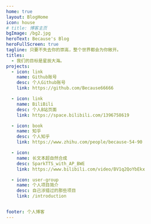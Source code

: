 ```yaml
---
home: true
layout: BlogHome
icon: house
# title: 博客主页
bgImage: /bg2.jpg
heroText: Because's Blog
heroFullScreen: true
tagline: 只要不失去你的崇高，整个世界都会为你敞开。
titles:
  - 我们的目标是星辰大海。
projects:
  - icon: link
    name: Github账号
    desc: 个人Github账号
    link: https://github.com/Because66666

  - icon: link
    name: BiliBili
    desc: 个人B站页面
    link: https://space.bilibili.com/1396758619

  - icon: book
    name: 知乎
    desc: 个人知乎
    link: https://www.zhihu.com/people/because-54-90

  - icon: 
    name: 长文本超自然合成
    desc: SparkTTS_with_AP_BWE
    link: https://www.bilibili.com/video/BV1q2QoYbEkx

  - icon: user-group
    name: 个人项目简介
    desc: 自己涉猎过的那些项目
    link: /introduction


footer: 个人博客
---
```


